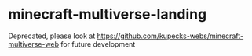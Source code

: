 # minecraft-multiverse-landing
Deprecated, please look at https://github.com/kupecks-webs/minecraft-multiverse-web for future development
